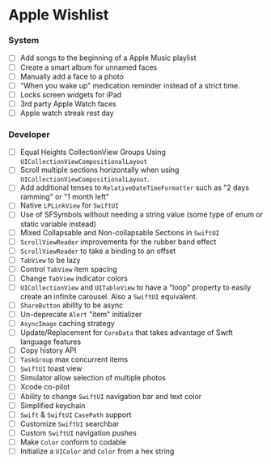 # Apple Wishlist

### System
- [ ] Add songs to the beginning of a Apple Music playlist
- [ ] Create a smart album for unnamed faces
- [ ] Manually add a face to a photo
- [ ] “When you wake up" medication reminder instead of a strict time.
- [ ] Locks screen widgets for iPad
- [ ] 3rd party Apple Watch faces
- [ ] Apple watch streak rest day

### Developer
- [ ] Equal Heights CollectionView Groups Using `UICollectionViewCompositionalLayout`
- [ ] Scroll multiple sections horizontally when using `UICollectionViewCompositionalLayout`.
- [ ] Add additional tenses to `RelativeDateTimeFormatter` such as "2 days ramming" or "1 month left"
- [ ] Native `LPLinkView` for `SwiftUI`
- [ ] Use of SFSymbols without needing a string value (some type of enum or static variable instead)
- [ ] Mixed Collapsable and Non-collapsable Sections in `SwiftUI`
- [ ] `ScrollViewReader`  improvements for the rubber band effect
- [ ] `ScrollViewReader` to take a binding to an offset
- [ ] `TabView` to be lazy
- [ ] Control `TabView` item spacing
- [ ] Change `TabView` indicator colors
- [ ] `UICollectionView` and `UITableView` to have a "loop" property to easily create an infinite carousel. Also a `SwiftUI` equivalent.
- [ ] `ShareButton` ability to be async
- [ ] Un-deprecate `Alert` "item" initializer
- [ ] `AsyncImage` caching strategy
- [ ] Update/Replacement for `CoreData` that takes advantage of Swift language features
- [ ] Copy history API
- [ ] `TaskGroup` max concurrent items
- [ ] `SwiftUI` toast view
- [ ] Simulator allow selection of multiple photos
- [ ] Xcode co-pilot
- [ ] Ability to change `SwiftUI` navigation bar and text color
- [ ] Simplified keychain
- [ ] `Swift` & `SwiftUI` `CasePath` support
- [ ] Customize `SwiftUI` searchbar
- [ ] Custom `SwiftUI` navigation pushes
- [ ] Make `Color` conform to codable
- [ ] Initialize a `UIColor` and `Color` from a hex string
